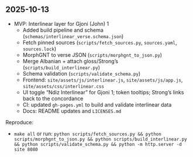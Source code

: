 ## 2025-10-13

- MVP: Interlinear layer for Gjoni (John) 1
  - Added build pipeline and schema (`schemas/interlinear_verse.schema.json`)
  - Fetch pinned sources (`scripts/fetch_sources.py`, `sources.yaml`, `sources.lock`)
  - MorphGNT to verse JSON (`scripts/morphgnt_to_json.py`)
  - Merge Albanian + attach gloss/Strong’s (`scripts/build_interlinear.py`)
  - Schema validation (`scripts/validate_schema.py`)
  - Frontend: `site/assets/js/interlinear.js`, `site/assets/js/app.js`, `site/assets/css/interlinear.css`
  - UI toggle “Ndiz Interlinear” for Gjoni 1; token tooltips; Strong’s links back to the concordance
  - CI: updated `gh-pages.yml` to build and validate interlinear data
  - Docs: README updates and `LICENSES.md`

Reproduce:

- `make all` or run: `python scripts/fetch_sources.py && python scripts/morphgnt_to_json.py && python scripts/build_interlinear.py && python scripts/validate_schema.py && python -m http.server -d site 8080`

